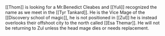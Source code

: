 [[Thom]] is looking for a Mr.Benedict Cleabes and [[Yuli]] recognized the name as we meet in the [[Tyr Tankard]].
He is the Vice Mage of the [[Discovery school of magic]], he is not positioned in [[Zul]] he is instead overlooks their offshoot city to the north called [[Esa Themar]]. He will not be returning to Zul unless the head mage dies or needs replacement.